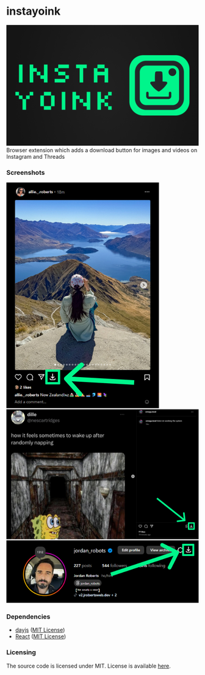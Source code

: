 # instayoink
![banner](assets/1280x800%20(3).png)
Browser extension which adds a download button for images and videos on Instagram and Threads

### Screenshots

![post](assets/post.jpg)
![detail](assets/detail.jpg)
![profile](assets/profile.jpg)

### Dependencies

-  [dayjs](https://github.com/iamkun/dayjs/) ([MIT License](https://github.com/iamkun/dayjs/blob/dev/LICENSE))
-  [React](https://github.com/facebook/react) ([MIT License](https://github.com/facebook/react/blob/main/LICENSE))



### Licensing

The source code is licensed under MIT. License is available [here](/LICENSE).
